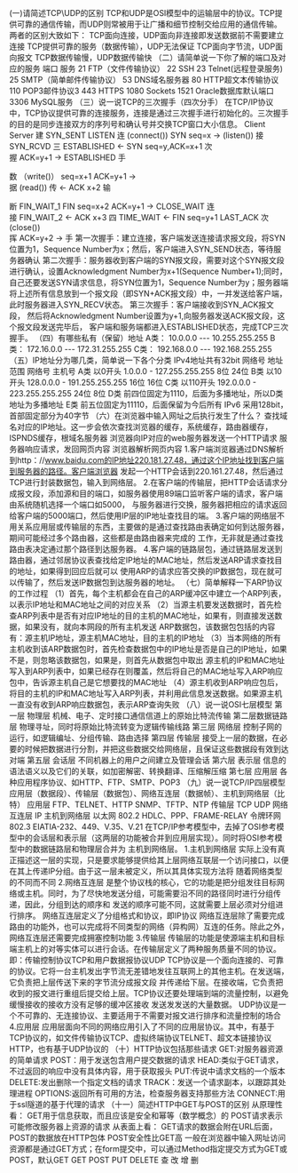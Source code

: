 (一)请简述TCP\UDP的区别
TCP和UDP是OSI模型中的运输层中的协议。TCP提供可靠的通信传输，而UDP则常被用于让广播和细节控制交给应用的通信传输。
两者的区别大致如下：
	TCP面向连接，UDP面向非连接即发送数据前不需要建立连接
	TCP提供可靠的服务（数据传输），UDP无法保证
	TCP面向字节流，UDP面向报文
	TCP数据传输慢，UDP数据传输快
（二）请简单说一下你了解的端口及对应的服务
	端口                                    服务
	21					FTP（文件传输协议）
	22					SSH
	23					Telnet(远程登录服务)
	25					SMTP（简单邮件传输协议）
	53					DNS域名服务器
	80					HTTP超文本传输协议
	110					POP3邮件协议3
	443					HTTPS
	1080				Sockets
	1521				Oracle数据库默认端口
	3306				MySQL服务
（三）说一说TCP的三次握手（四次分手）
在TCP/IP协议中，TCP协议提供可靠的连接服务，连接是通过三次握手进行初始化的。三次握手的目的是同步连接双方的序列号和确认号并交换TCP窗口大小信息。
	Client              			Server
建     SYN_SENT							LISTEN
连	(connect())	SYN seq=x ->		(listen())
接									SYN_RCVD
三	ESTABLISHED <- SYN seq=y,ACK=x+1
次	
握				ACK=y+1	->			ESTABLISHED
手	

数	（write()）   seq=x+1 ACK=y+1	->			
据									(read())
传			<- ACK x+2
输

断	FIN_WAIT_1	FIN seq=x+2 ACK=y+1	->	CLOSE_WAIT
连	
接	FIN_WAIT_2	<- ACK x+3
四	TIME_WAIT	<- FIN seq=y+1			LAST_ACK
次										(close())					
挥				ACK=y+2 ->
手
第一次握手：建立连接，客户端发送连接请求报文段，将SYN位置为1，Sequence Number为x；然后，客户端进入SYN_SEND状态，等待服务器确认
第二次握手：服务器收到客户端的SYN报文段，需要对这个SYN报文段进行确认，设置Acknowledgment Number为x+1(Sequence Number+1);同时，
自己还要发送SYN请求信息，将SYN位置为1，Sequence Number为y；服务器端将上述所有信息放到一个报文段（即SYN+ACK报文段）中，一并发送给客户端，
此时服务器进入SYN_RECV状态。
第三次握手：客户端接收到SYN_ACK报文段， 然后将Acknowledgment Number设置为y+1,向服务器发送ACK报文段，这个报文段发送完毕后，
客户端和服务端都进入ESTABLISHED状态，完成TCP三次握手。
（四）有哪些私有（保留）地址
A类： 10.0.0.0 --- 10.255.255.255
B类： 172.16.0.0 --- 172.31.255.255
C类： 192.168.0.0 --- 192.168.255.255
（五）IP地址分为哪几类，简单说一下各个分类
				IPv4地址共有32bit
	网络号		地址范围						网络号	主机号
A类    以0开头		1.0.0.0 - 127.255.255.255   8位		24位
B类    以10开头		128.0.0.0 - 191.255.255.255 16位		16位
C类    以110开头		192.0.0.0 - 223.255.255.255 24位		8位
D类			前四位固定为1110，后面为多播地址，所以D类地址为多播地址
E类				前五位固定为11110，后面保留为今后所有
IPv6 采用128bit，首部固定部分为40字节
（六）在浏览器中输入网址之后执行发生了什么？
查找域名对应的IP地址。这一步会依次查找浏览器的缓存，系统缓存，路由器缓存，ISPNDS缓存，根域名服务器
浏览器向IP对应的web服务器发送一个HTTP请求
服务器响应请求，发回网页内容
浏览器解析网页内容
1.客户端浏览器通过DNS解析到http：//www.baidu.com的IP地址220.181.27.48，通过这个IP地址找到客户端到服务器的路径。客户端浏览器
发起一个HTTP会话到220.161.27.48，然后通过TCP进行封装数据包，输入到网络层。
2.在客户端的传输层，把HTTP会话请求分成报文段，添加源和目的端口，如服务器使用89端口监听客户端的请求，客户端由系统随机选择一个端口如5000，
与服务器进行交换，服务器把相应的请求返回给客户端的5000端口，然后使用IP层的IP地址查找目的端。
3.客户端的网络层不用关系应用层或传输层的东西，主要做的是通过查找路由表确定如何到达服务器，期间可能经过多个路由器，这些都是由路由器来完成的
工作，无非就是通过查找路由表决定通过那个路径到达服务器。
4.客户端的链路层包，通过链路层发送到路由器，通过邻居协议表查找给定IP地址的MAC地址，然后发送ARP请求查找目的地址，如果得到回应后就可以
使用ARP的请求应答交换的IP数据包，现在就可以传输了，然后发送IP数据包到达服务器的地址。
（七）简单解释一下ARP协议的工作过程
（1）首先，每个主机都会在自己的ARP缓冲区中建立一个ARP列表，以表示IP地址和MAC地址之间的对应关系
（2）当源主机要发送数据时，首先检查ARP列表中是否有对应IP地址的目的主机的MAC地址，如果有，则直接发送数据，如果没有，就向本网段的所有主机发送
ARP数据包，该数据包包括的内容有：源主机IP地址，源主机MAC地址，目的主机的IP地址
（3）当本网络的所有主机收到该ARP数据包时，首先检查数据包中的IP地址是否是自己的IP地址，如果不是，则忽略该数据包，如果是，则首先从数据包中取出
源主机的IP和MAC地址写入到ARP列表中，如果已经存在则覆盖，然后将自己的MAC地址写入ARP响应包中，告诉源主机自己是它想要找的MAC地址
（4）源主机收到ARP响应包后，将目的主机的IP和MAC地址写入ARP列表，并利用此信息发送数据。如果源主机一直没有收到ARP响应数据包，表示ARP查询失败
（八）说一说OSI七层模型
第一层 物理层 机械、电子、定时接口通信信道上的原始比特流传输
第二层数据链路层 物理寻址，同时将原始比特流转变为逻辑传输线路
第三层 网络层 控制子网的运行，如逻辑编址、分组传输、路由选择
第四层 传输层 接受上一层的数据，在必要的时候把数据进行分割，并把这些数据交给网络层，且保证这些数据段有效到达对端
第五层 会话层 不同机器上的用户之间建立及管理会话
第六层 表示层 信息的语法语义以及它们的关联，如加密解密、转换翻译、压缩解压缩
第七层 应用层 各种应用程序协议、如HTTP、FTP、SMTP、POP3
（九）说一说TCP/IP四层模型
应用层（数据段）、传输层（数据包）、网络互连层（数据帧）、主机到网络层（比特）
应用层  FTP、TELNET、HTTP     SNMP、TFTP、NTP
传输层               TCP					UDP
网络互连层					IP
主机到网络层  	以太网      802.2		HDLC、PPP、FRAME-RELAY
			令牌环网   802.3		EIATIA-232、449、V.35、V.21
在TCP/IP参考模型中，去掉了OSI参考模型中的会话层和表示层（这两层的功能被合并到应用层实现）。同时将OSI参考模型中的数据链路层和物理层合并为
主机到网络层。
1.主机到网络层
实际上没有真正描述这一层的实现，只是要求能够提供给其上层网络互联层一个访问接口，以便在其上传递IP分组。由于这一层未被定义，所以其具体实现方法将
随着网络类型的不同而不同
2.网络互连层
是整个协议栈的核心，它的功能是把分组发往目标网络或主机。同时，为了尽快地发送分组，可能需要沿不同的路径同时进行分组传递，因此，分组到达的顺序和
发送的顺序可能不同，这就需要上层必须对分组进行排序。
网络互连层定义了分组格式和协议，即IP协议
网络互连层除了需要完成路由的功能外，也可以完成将不同类型的网络（异构网）互连的任务。除此之外，网络互连层还需要完成拥塞控制功能
3.传输层
传输层的功能是使源端主机和目标端主机上的对等实体可以进行会话。在传输层定义了两种服务质量不同的协议。即：传输控制协议TCP和用户数据报协议UDP
TCP协议是一个面向连接的、可靠的协议。它将一台主机发出字节流无差错地发往互联网上的其他主机。在发送端，它负责把上层传送下来的字节流分成报文段
并传递给下层。在接收端，它负责把收到的报文进行重组后提交给上层。TCP协议还要处理端到端的流量控制，以避免缓慢接收的接收方没有足够的缓冲区接收
发送发发送的大量数据。
UDP协议是一个不可靠的、无连接协议、主要适用于不需要对报文进行排序和流量控制的场合
4.应用层
应用层面向不同的网络应用引入了不同的应用层协议。其中，有基于TCP协议的，如文件传输协议TCP、虚拟终端协议TELNET、超文本链接协议HTTP，也有基于UDP协议的
（十）HTTP协议包括那些请求
GET:对服务器资源的简单请求
POST：用于发送包含用户提交数据的请求
HEAD:类似于GET请求，不过返回的响应中没有具体内容，用于获取报头
PUT:传说中请求文档的一个版本
DELETE:发出删除一个指定文档的请求
TRACK：发送一个请求副本，以跟踪其处理进程
OPTIONS:返回所有可用的方法，检查服务器支持那些方法
CONNECT:用于ssl隧道的基于代理的请求
（十一）简述HTTP中GET与POST的区别
从原理性看：
	GET用于信息获取，而且应该是安全和幂等（数学概念）的
	POST请求表示可能修改服务器上资源的请求
从表面上看：
	GET请求的数据会附在URL后面，POST的数据放在HTTP包体
	POST安全性比GET高
一般在浏览器中输入网址访问资源都是通过GET方式；在form提交中，可以通过Method指定提交方式为GET或POST，默认GET
GET POST PUT DELETE 查  改  增  删

